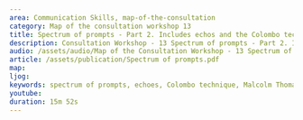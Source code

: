 ```yaml
---
area: Communication Skills, map-of-the-consultation
category: Map of the consultation workshop 13
title: Spectrum of prompts - Part 2. Includes echos and the Colombo technique
description: Consultation Workshop - 13 Spectrum of prompts - Part 2. Includes echos and the Colombo technique
audio: /assets/audio/Map of the Consultation Workshop - 13 Spectrum of prompts - part 2. Includes echos and the Colombo technique - Malcolm - MQ.mp3
article: /assets/publication/Spectrum of prompts.pdf
map:
ljog:  
keywords: spectrum of prompts, echoes, Colombo technique, Malcolm Thomas
youtube: 
duration: 15m 52s
--- 
```

